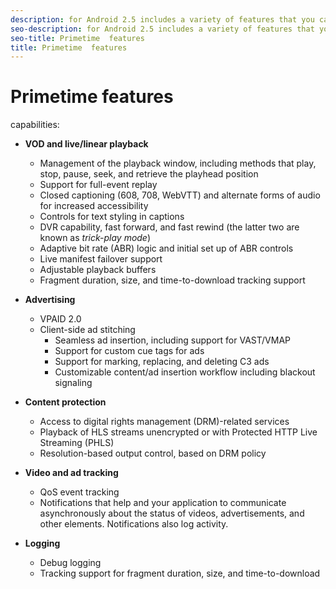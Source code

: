 ```yaml
---
description: for Android 2.5 includes a variety of features that you can implement in your players.
seo-description: for Android 2.5 includes a variety of features that you can implement in your players.
seo-title: Primetime  features
title: Primetime  features
---
```


# Primetime  features

capabilities:


* **VOD and live/linear playback**
    * Management of the playback window, including methods that play, stop, pause, seek, and retrieve the playhead position
    * Support for full-event replay
    * Closed captioning (608, 708, WebVTT) and alternate forms of audio for increased accessibility
    * Controls for text styling in captions
    * DVR capability, fast forward, and fast rewind (the latter two are known as *trick-play mode*)
    * Adaptive bit rate (ABR) logic and initial set up of ABR controls
    * Live manifest failover support
    * Adjustable playback buffers
    * Fragment duration, size, and time-to-download tracking support
  
* **Advertising**
    * VPAID 2.0
    * Client-side ad stitching
        * Seamless ad insertion, including support for VAST/VMAP
        * Support for custom cue tags for ads
        * Support for marking, replacing, and deleting C3 ads
        * Customizable content/ad insertion workflow including blackout signaling
      
  
* **Content protection**
    * Access to digital rights management (DRM)-related services
    * Playback of HLS streams unencrypted or with Protected HTTP Live Streaming (PHLS)
    * Resolution-based output control, based on DRM policy
  
* **Video and ad tracking**
    * QoS event tracking
    * Notifications that help  and your application to communicate asynchronously about the status of videos, advertisements, and other elements. Notifications also log activity.
  
* **Logging**
    * Debug logging
    * Tracking support for fragment duration, size, and time-to-download
  

